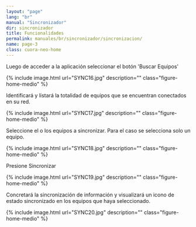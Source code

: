 ```yaml
---
layout: "page"
lang: "br"
manual: "Sincronizador"
dir: sincronizador
title: Funcionalidades
permalink: manuales/br/sincronizador/sincronizacion/
name: page-3
class: cuora-neo-home
---
```


Luego de acceder a la aplicación seleccionar el botón 'Buscar Equipos'


{% include image.html url="SYNC16.jpg" description="" class="figure-home-medio" %}


Identificará y listará la totalidad de equipos que se encuentran conectados en su red.


{% include image.html url="SYNC17.jpg" description="" class="figure-home-medio" %}


Seleccione el o los equipos a sincronizar. Para el caso se selecciona solo un equipo.


{% include image.html url="SYNC18.jpg" description="" class="figure-home-medio" %}


Presione Sincronizar


{% include image.html url="SYNC19.jpg" description="" class="figure-home-medio" %}


Concretará la sincronización de información y visualizará un icono de estado sincronizado en los equipos que haya seleccionado.


{% include image.html url="SYNC20.jpg" description="" class="figure-home-medio" %}
